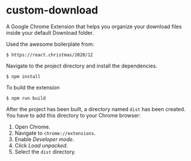 # custom-download
A Google Chrome Extension that helps you organize your download files inside your default Download folder.

Used the awesome boilerplate from: 

```
$ https://react.christmas/2020/12
```

Navigate to the project directory and install the dependencies.

```
$ npm install
```

To build the extension

```
$ npm run build
```

After the project has been built, a directory named `dist` has been created. You have to add this directory to your Chrome browser:

1. Open Chrome.
2. Navigate to `chrome://extensions`.
3. Enable _Developer mode_.
4. Click _Load unpacked_.
5. Select the `dist` directory.

